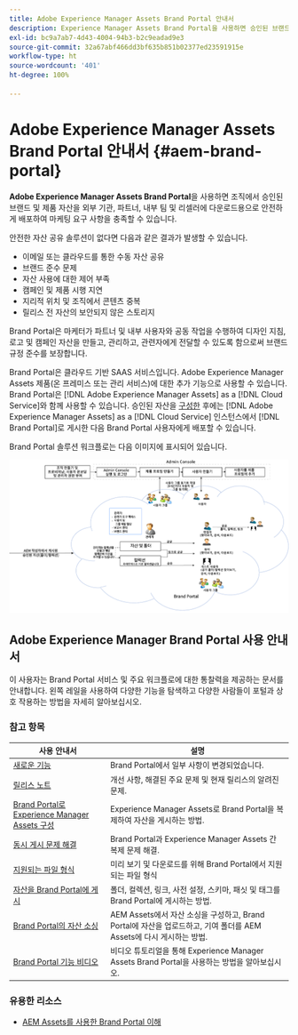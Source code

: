 ```yaml
---
title: Adobe Experience Manager Assets Brand Portal 안내서
description: Experience Manager Assets Brand Portal을 사용하면 승인된 브랜드 및 제품 자산을 외부 기관, 파트너, 내부 팀 및 리셀러에 다운로드용으로 안전하게 배포하여 마케팅 요구 사항을 충족할 수 있습니다.
exl-id: bc9a7ab7-4d43-4004-94b3-b2c9eadad9e3
source-git-commit: 32a67abf466dd3bf635b851b02377ed23591915e
workflow-type: ht
source-wordcount: '401'
ht-degree: 100%

---
```


# Adobe Experience Manager Assets Brand Portal 안내서 {#aem-brand-portal}

**Adobe Experience Manager Assets Brand Portal**&#x200B;을 사용하면 조직에서 승인된 브랜드 및 제품 자산을 외부 기관, 파트너, 내부 팀 및 리셀러에 다운로드용으로 안전하게 배포하여 마케팅 요구 사항을 충족할 수 있습니다.

안전한 자산 공유 솔루션이 없다면 다음과 같은 결과가 발생할 수 있습니다.

* 이메일 또는 클라우드를 통한 수동 자산 공유
* 브랜드 준수 문제
* 자산 사용에 대한 제어 부족
* 캠페인 및 제품 시행 지연
* 지리적 위치 및 조직에서 콘텐츠 중복
* 릴리스 전 자산의 보안되지 않은 스토리지

Brand Portal은 마케터가 파트너 및 내부 사용자와 공동 작업을 수행하여 디자인 지침, 로고 및 캠페인 자산을 만들고, 관리하고, 관련자에게 전달할 수 있도록 함으로써 브랜드 규정 준수를 보장합니다.

Brand Portal은 클라우드 기반 SAAS 서비스입니다. Adobe Experience Manager Assets 제품(온 프레미스 또는 관리 서비스)에 대한 추가 기능으로 사용할 수 있습니다. Brand Portal은 [!DNL Adobe Experience Manager Assets] as a [!DNL Cloud Service]와 함께 사용할 수 있습니다. 승인된 자산을 [구성한](https://experienceleague.adobe.com/ko/docs/experience-manager-cloud-service/content/assets/brand-portal/configure-aem-assets-with-brand-portal) 후에는 [!DNL Adobe Experience Manager Assets] as a [!DNL Cloud Service] 인스턴스에서 [!DNL Brand Portal]로 게시한 다음 Brand Portal 사용자에게 배포할 수 있습니다.

Brand Portal 솔루션 워크플로는 다음 이미지에 표시되어 있습니다.

![Brand Portal 워크플로](assets/BPWorkflow1.png)

## Adobe Experience Manager Brand Portal 사용 안내서

이 사용자는 Brand Portal 서비스 및 주요 워크플로에 대한 통찰력을 제공하는 문서를 안내합니다. 왼쪽 레일을 사용하여 다양한 기능을 탐색하고 다양한 사람들이 포털과 상호 작용하는 방법을 자세히 알아보십시오.

### 참고 항목

| 사용 안내서 | 설명 |
|--- |---|
| [새로운 기능](whats-new.md) | Brand Portal에서 일부 사항이 변경되었습니다. |
| [릴리스 노트](brand-portal-release-notes.md) | 개선 사항, 해결된 주요 문제 및 현재 릴리스의 알려진 문제. |
| [Brand Portal로 Experience Manager Assets 구성](../using/configure-aem-assets-with-brand-portal.md) | Experience Manager Assets로 Brand Portal을 복제하여 자산을 게시하는 방법. |
| [동시 게시 문제 해결](troubleshoot-parallel-publishing.md) | Brand Portal과 Experience Manager Assets 간 복제 문제 해결. |
| [지원되는 파일 형식](brand-portal-supported-formats.md) | 미리 보기 및 다운로드를 위해 Brand Portal에서 지원되는 파일 형식 |
| [자산을 Brand Portal에 게시](brand-portal-sharing-folders.md) | 폴더, 컬렉션, 링크, 사전 설정, 스키마, 패싯 및 태그를 Brand Portal에 게시하는 방법. |
| [Brand Portal의 자산 소싱](brand-portal-asset-sourcing.md) | AEM Assets에서 자산 소싱을 구성하고, Brand Portal에 자산을 업로드하고, 기여 폴더를 AEM Assets에 다시 게시하는 방법. |
| [Brand Portal 기능 비디오](https://experienceleague.adobe.com/ko?lang=ko&amp;tag=Brand+Portal#recommended/solutions/experience-manager) | 비디오 튜토리얼을 통해 Experience Manager Assets Brand Portal을 사용하는 방법을 알아보십시오. |

### 유용한 리소스

* [AEM Assets를 사용한 Brand Portal 이해](https://experienceleague.adobe.com/ko/docs/experience-manager-brand-portal/using/home)
